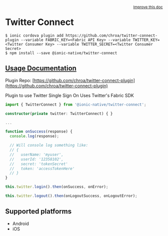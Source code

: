<a style="float:right;font-size:12px;" href="http://github.com/ionic-team/ionic-native/edit/master/src/@ionic-native/plugins/twitter-connect/index.ts#L20">
  Improve this doc
</a>

# Twitter Connect

```
$ ionic cordova plugin add https://github.com/chroa/twitter-connect-plugin --variable FABRIC_KEY=<Fabric API Key> --variable TWITTER_KEY=<Twitter Consumer Key> --variable TWITTER_SECRET=<Twitter Consumer Secret>
$ npm install --save @ionic-native/twitter-connect
```

## [Usage Documentation](https://ionicframework.com/docs/native/twitter-connect/)

Plugin Repo: [https://github.com/chroa/twitter-connect-plugin](https://github.com/chroa/twitter-connect-plugin)

Plugin to use Twitter Single Sign On
Uses Twitter's Fabric SDK
```typescript
import { TwitterConnect } from '@ionic-native/twitter-connect';

constructor(private twitter: TwitterConnect) { }

...

function onSuccess(response) {
  console.log(response);

  // Will console log something like:
  // {
  //   userName: 'myuser',
  //   userId: '12358102',
  //   secret: 'tokenSecret'
  //   token: 'accessTokenHere'
  // }
}

this.twitter.login().then(onSuccess, onError);

this.twitter.logout().then(onLogoutSuccess, onLogoutError);
```

## Supported platforms
- Android
- iOS




